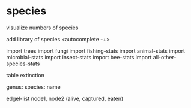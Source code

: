 # species
visualize numbers of species 

add library of species <autocomplete -+>

import trees
import fungi
import fishing-stats
import animal-stats
import microbial-stats
import insect-stats
import bee-stats
import all-other-species-stats

table extinction 

genus: species: name

edgel-list
node1, node2
(alive, captured, eaten)


